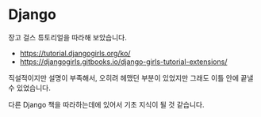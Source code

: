 # Django
장고 걸스 튜토리얼을 따라해 보았습니다.

- <https://tutorial.djangogirls.org/ko/>
- <https://djangogirls.gitbooks.io/django-girls-tutorial-extensions/>

직설적이지만 설명이 부족해서, 오히려 헤맸던 부분이 있었지만
그래도 이틀 안에 끝낼 수 있었습니다.

다른 Django 책을 따라하는데에 있어서 기초 지식이 될 것 같습니다.
